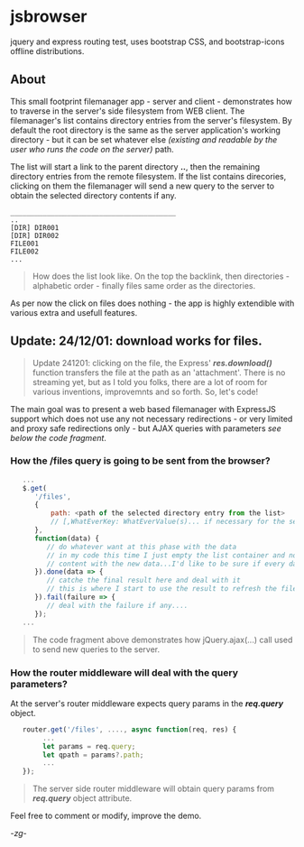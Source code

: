 # jsbrowser
 jquery and express routing test, uses bootstrap CSS, and bootstrap-icons offline distributions.

## About

This small footprint filemanager app - server and client - demonstrates how to traverse in the server's side filesystem from WEB client.
The filemanager's list contains directory entries from the server's filesystem. By default the root directory is the
same as the server application's working directory - but it can be set whatever else *(existing and readable by the user who runs the code on the server)* path.

The list will start a link to the parent directory **..**, then the remaining directory entries from the remote filesystem.
If the list contains direcories, clicking on them the filemanager will send a new query to the server to obtain the selected
directory contents if any.

```
_________________________________________
..
[DIR] DIR001
[DIR] DIR002
FILE001
FILE002
...
```
> How does the list look like. On the top the backlink, then directories - alphabetic order - finally files same order as the directories.

As per now the click on files does nothing - the app is highly extendible with various extra and usefull features.
## Update: 24/12/01: download works for files.
> Update 241201: clicking on the file, the Express' ***res.download()*** function transfers the file at the path as an 'attachment'. There is no streaming yet, but as I told you folks, there are a lot of room for various inventions, improvemnts and so forth. So, let's code!

The main goal was to present a web based filemanager with ExpressJS support which does not use any not necessary redirections - or very limited and proxy safe 
redirections only - but AJAX queries with parameters *see below the code fragment*.

### How the /files query is going to be sent from the browser?
```javascript
   ...
   $.get(
      '/files',
      {
          path: <path of the selected directory entry from the list>
          // [,WhatEverKey: WhatEverValue(s)... if necessary for the server side app. ]
      },
      function(data) {
         // do whatever want at this phase with the data
         // in my code this time I just empty the list container and not refresh its
         // content with the new data...I'd like to be sure if every data's arrived correctly.
      }).done(data => {
         // catche the final result here and deal with it
         // this is where I start to use the result to refresh the file list
      }).fail(failure => {
         // deal with the failure if any....
      });
   ...
```
> The code fragment above demonstrates how jQuery.ajax(...) call used to send new queries to the server.

### How the router middleware will deal with the query parameters?

At the server's router middleware expects query params in the ***req.query*** object.
```javascript
   router.get('/files', ...., async function(req, res) {
        ...
        let params = req.query;
        let qpath = params?.path;
        ...
   });
```
> The server side router middleware will obtain query params from ***req.query*** object attribute.

Feel free to comment or modify, improve the demo.

*-zg-*
